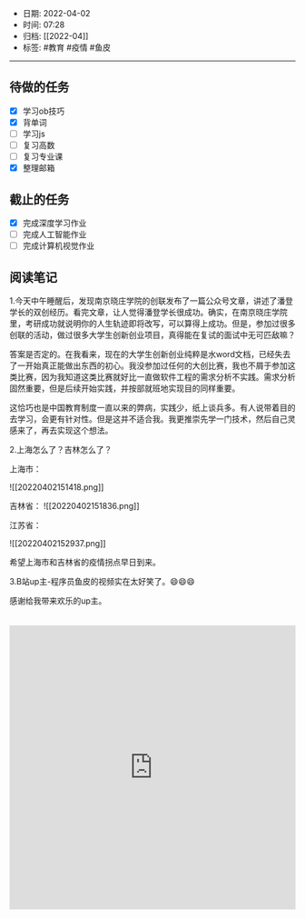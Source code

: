 - 日期: 2022-04-02
- 时间: 07:28
- 归档: [[2022-04]]
- 标签: #教育 #疫情 #鱼皮
---

## 待做的任务

- [x] 学习ob技巧
- [x] 背单词
- [ ] 学习js
- [ ] 复习高数
- [ ] 复习专业课
- [x] 整理邮箱

## 截止的任务

- [x] 完成深度学习作业
- [ ] 完成人工智能作业
- [ ] 完成计算机视觉作业

## 阅读笔记

1.今天中午睡醒后，发现南京晓庄学院的创联发布了一篇公众号文章，讲述了潘登学长的双创经历。看完文章，让人觉得潘登学长很成功。确实，在南京晓庄学院里，考研成功就说明你的人生轨迹即将改写，可以算得上成功。但是，参加过很多创联的活动，做过很多大学生创新创业项目，真得能在复试的面试中无可匹敌嘛？

答案是否定的。在我看来，现在的大学生创新创业纯粹是水word文档，已经失去了一开始真正能做出东西的初心。我没参加过任何的大创比赛，我也不屑于参加这类比赛，因为我知道这类比赛就好比一直做软件工程的需求分析不实践。需求分析固然重要，但是后续开始实践，并按部就班地实现目的同样重要。

这恰巧也是中国教育制度一直以来的弊病，实践少，纸上谈兵多。有人说带着目的去学习，会更有针对性。但是这并不适合我。我更推崇先学一门技术，然后自己灵感来了，再去实现这个想法。

2.上海怎么了？吉林怎么了？

上海市：

![[20220402151418.png]]

吉林省：
![[20220402151836.png]]

江苏省：

![[20220402152937.png]]

希望上海市和吉林省的疫情拐点早日到来。

3.B站up主-程序员鱼皮的视频实在太好笑了。😄😄😄

感谢给我带来欢乐的up主。
<iframe src="https://player.bilibili.com/player.html?aid=510345874&bvid=BV1Yu411i7vV&cid=565018155&page=1" scrolling="no" border="0" frameborder="no" framespacing="0" allowfullscreen="true" style="width: 100%; height: 500px; max-width: 100%；align:center; padding:20px 0;"> </iframe>
